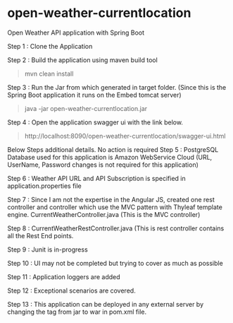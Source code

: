 # open-weather-currentlocation
Open Weather API application with Spring Boot

Step 1 : Clone the Application

Step 2 : Build the application using maven build tool
>mvn clean install

Step 3 : Run the Jar from which generated in target folder. (Since this is the Spring Boot application it runs on the Embed tomcat server)
>java -jar open-weather-currentlocation.jar

Step 4 : Open the application swagger ui with the link below.
>http://localhost:8090/open-weather-currentlocation/swagger-ui.html

Below Steps additional details. No action is required
Step 5 : PostgreSQL Database used for this application is Amazon WebService Cloud (URL, UserName, Password changes is not required for this application)

Step 6 : Weather API URL and API Subscription is specified in application.properties file

Step 7 : Since I am not the expertise in the Angular JS, created one rest controller and controller which use the MVC pattern with Thyleaf template engine.
CurrentWeatherController.java (This is the MVC controller)

Step 8 : CurrentWeatherRestController.java (This is rest controller contains all the Rest End points.

Step 9 : Junit is in-progress

Step 10 : UI may not be completed but trying to cover as much as possible

Step 11 : Application loggers are added

Step 12 : Exceptional scenarios are covered.

Step 13 : This application can be deployed in any external server by changing the <packaging> tag from jar to war in pom.xml file.
